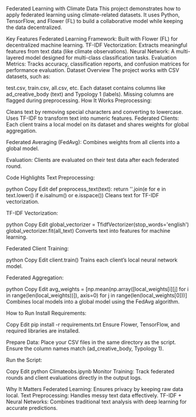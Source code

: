 
Federated Learning with Climate Data
This project demonstrates how to apply federated learning using climate-related datasets. It uses Python, TensorFlow, and Flower (FL) to build a collaborative model while keeping the data decentralized.

Key Features
Federated Learning Framework: Built with Flower (FL) for decentralized machine learning.
TF-IDF Vectorization: Extracts meaningful features from text data (like climate observations).
Neural Network: A multi-layered model designed for multi-class classification tasks.
Evaluation Metrics: Tracks accuracy, classification reports, and confusion matrices for performance evaluation.
Dataset Overview
The project works with CSV datasets, such as:

test.csv, train.csv, all.csv, etc.
Each dataset contains columns like ad_creative_body (text) and Typology 1 (labels). Missing columns are flagged during preprocessing.
How It Works
Preprocessing:

Cleans text by removing special characters and converting to lowercase.
Uses TF-IDF to transform text into numeric features.
Federated Clients:
Each client trains a local model on its dataset and shares weights for global aggregation.

Federated Averaging (FedAvg):
Combines weights from all clients into a global model.

Evaluation:
Clients are evaluated on their test data after each federated round.

Code Highlights
Text Preprocessing:

python
Copy
Edit
def preprocess_text(text):
    return ''.join(e for e in text.lower() if e.isalnum() or e.isspace())
Cleans text for TF-IDF vectorization.

TF-IDF Vectorization:

python
Copy
Edit
global_vectorizer = TfidfVectorizer(stop_words='english')
global_vectorizer.fit(all_text)
Converts text into features for machine learning.

Federated Client Training:

python
Copy
Edit
client.train()
Trains each client’s local neural network model.

Federated Aggregation:

python
Copy
Edit
avg_weights = [np.mean(np.array([local_weights[i][j] for i in range(len(local_weights))]), axis=0) for j in range(len(local_weights[0]))]
Combines local models into a global model using the FedAvg algorithm.

How to Run
Install Requirements:

Copy
Edit
pip install -r requirements.txt
Ensure Flower, TensorFlow, and required libraries are installed.

Prepare Data:
Place your CSV files in the same directory as the script. Ensure the column names match (ad_creative_body, Typology 1).

Run the Script:

Copy
Edit
python Climateobs.ipynb
Monitor Training:
Track federated rounds and client evaluations directly in the output logs.

Why It Matters
Federated Learning: Ensures privacy by keeping raw data local.
Text Preprocessing: Handles messy text data effectively.
TF-IDF + Neural Networks: Combines traditional text analysis with deep learning for accurate predictions.

